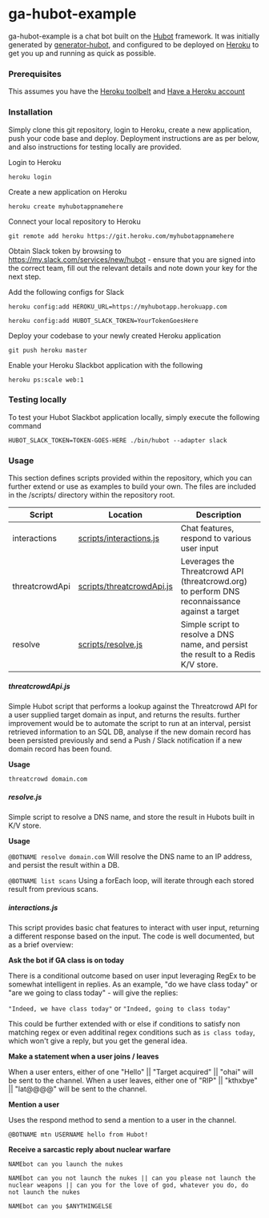 # ga-hubot-example

ga-hubot-example is a chat bot built on the [Hubot][hubot] framework. It was
initially generated by [generator-hubot][generator-hubot], and configured to be
deployed on [Heroku][heroku] to get you up and running as quick as possible.

[heroku]: http://www.heroku.com
[hubot]: http://hubot.github.com
[generator-hubot]: https://github.com/github/generator-hubot


### Prerequisites

This assumes you have the [Heroku toolbelt][heroku-toolbelt] and [Have a Heroku account][heroku]

[heroku-toolbelt]: https://toolbelt.heroku.com/
[heroku]: http://www.heroku.com

### Installation

Simply clone this git repository, login to Heroku, create a new application, push your code base and deploy. Deployment instructions are as per below, and also instructions for testing locally are provided.

Login to Heroku

`heroku login`

Create a new application on Heroku

`heroku create myhubotappnamehere`

Connect your local repository to Heroku

`git remote add heroku https://git.heroku.com/myhubotappnamehere`

Obtain Slack token by browsing to https://my.slack.com/services/new/hubot - ensure that you are signed into the correct team, fill out the relevant details and note down your key for the next step.

Add the following configs for Slack

`heroku config:add HEROKU_URL=https://myhubotapp.herokuapp.com`

`heroku config:add HUBOT_SLACK_TOKEN=YourTokenGoesHere`

Deploy your codebase to your newly created Heroku application

`git push heroku master`

Enable your Heroku Slackbot application with the following

`heroku ps:scale web:1`

### Testing locally

To test your Hubot Slackbot application locally, simply execute the following command

`HUBOT_SLACK_TOKEN=TOKEN-GOES-HERE ./bin/hubot --adapter slack`


### Usage

This section defines scripts provided within the repository, which you can further extend or use as examples to build your own. The files are included in the /scripts/ directory within the repository root.

| Script | Location| Description|
| ------ | ------ | ------ |
| interactions | [scripts/interactions.js](scripts/interactions.js) | Chat features, respond to various user input
| threatcrowdApi | [scripts/threatcrowdApi.js](scripts/threatcrowdApi.js) | Leverages the Threatcrowd API (threatcrowd.org) to perform DNS reconnaissance against a target
| resolve | [scripts/resolve.js](scripts/resolve.js) | Simple script to resolve a DNS name, and persist the result to a Redis K/V store.

##### threatcrowdApi.js
Simple Hubot script that performs a lookup against the Threatcrowd API for a user supplied target domain as input, and returns the results. further improvement would be to automate the script to run at an interval, persist retrieved information to an SQL DB, analyse if the new domain record has been persisted previously and send a Push / Slack notification if a new domain record has been found.

**Usage**

`threatcrowd domain.com`

##### resolve.js

Simple script to resolve a DNS name, and store the result in Hubots built in K/V store.

**Usage**

`@BOTNAME resolve domain.com`
Will resolve the DNS name to an IP address, and persist the result within a DB.

`@BOTNAME list scans`
Using a forEach loop, will iterate through each stored result from previous scans.

##### interactions.js

This script provides basic chat features to interact with user input, returning a different response based on the input. The code is well documented, but as a brief overview:

**Ask the bot if GA class is on today**

There is a conditional outcome based on user input leveraging RegEx to be somewhat intelligent in replies. As an example, "do we have class today" or "are we going to class today" - will give the replies:

``"Indeed, we have class today"`` or ``"Indeed, going to class today"``

This could be further extended with or else if conditions to satisfy non matching regex or even additinal regex conditions such as `is class today`, which won't give a reply, but you get the general idea.

**Make a statement when a user joins / leaves**

When a user enters, either of one "Hello" || "Target acquired" || "ohai" will be sent to the channel.
When a user leaves, either one of "RIP" || "kthxbye" || "lat@@@@" will be sent to the channel.

**Mention a user**

Uses the respond method to send a mention to a user in the channel.

`@BOTNAME mtn USERNAME hello from Hubot!`


**Receive a sarcastic reply about nuclear warfare**

`NAMEbot can you launch the nukes`

`NAMEbot can you not launch the nukes || can you please not launch the nuclear weapons || can you for the love of god, whatever you do, do not launch the nukes`

`NAMEbot can you $ANYTHINGELSE`

